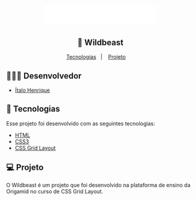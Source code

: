 <h1 align="center" background-color="black">
    <img alt="Wildbeast" title="#Wildbeast" src="img/wildbeast.svg" width="300px"/>
</h1>

<h2 align="center">
  🚀 Wildbeast
</h2>
<p align="center">

<p align="center">
  <a href="#rocket-tecnologias">Tecnologias</a>&nbsp;&nbsp;&nbsp;|&nbsp;&nbsp;&nbsp;
  <a href="#-projeto">Projeto</a>&nbsp;&nbsp;&nbsp;&nbsp;&nbsp;&nbsp;
</p>

## 👨🏼‍💻 Desenvolvedor 

- [Ítalo Henrique](https://www.linkedin.com/in/italo-tech/)

## :rocket: Tecnologias

Esse projeto foi desenvolvido com as seguintes tecnologias:

- [HTML](https://developer.mozilla.org/pt-BR/docs/Web/HTML)
- [CSS3](https://developer.mozilla.org/pt-BR/docs/Web/CSS)
- [CSS Grid Layout](https://www.w3.org/TR/css-grid-1/)

## 💻 Projeto

O Wildbeast é um projeto que foi desenvolvido na plataforma de ensino da Origamid no curso de CSS Grid Layout.
